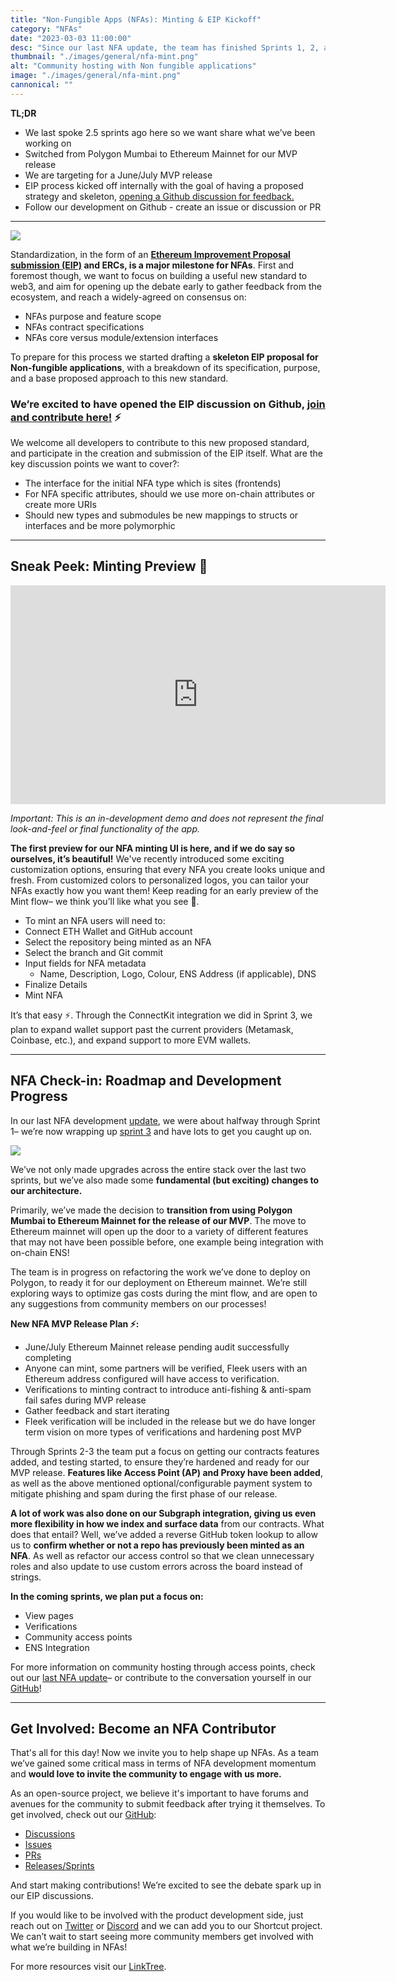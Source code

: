```yaml
---
title: "Non-Fungible Apps (NFAs): Minting & EIP Kickoff"
category: "NFAs"
date: "2023-03-03 11:00:00"
desc: "Since our last NFA update, the team has finished Sprints 1, 2, and 3, is laying the foundation for our EIP proposal, and sharing the first demo of our minting flow experience for NFAs."
thumbnail: "./images/general/nfa-mint.png"
alt: "Community hosting with Non fungible applications"
image: "./images/general/nfa-mint.png"
cannonical: ""
---
```


**TL;DR**

* We last spoke 2.5 sprints ago here so we want share what we’ve been working on
* Switched from Polygon Mumbai to Ethereum Mainnet for our MVP release
* We are targeting for a June/July MVP release
* EIP process kicked off internally with the goal of having a proposed strategy and skeleton, [opening a Github discussion for feedback.](https://github.com/fleekxyz/non-fungible-apps/discussions/158)
* Follow our development on Github - create an issue or discussion or PR

***

![](./images/general/nfa-eip-github.png)

Standardization, in the form of an **[Ethereum Improvement Proposal submission (EIP)](https://eips.ethereum.org/) and ERCs, is a major milestone for NFAs**. First and foremost though, we want to focus on building a useful new standard to web3, and aim for opening up the debate early to gather feedback from the ecosystem, and reach a widely-agreed on consensus on:

* NFAs purpose and feature scope
* NFAs contract specifications
* NFAs core versus module/extension interfaces

To prepare for this process we started drafting a **skeleton EIP proposal for Non-fungible applications**, with a breakdown of its specification, purpose, and a base proposed approach to this new standard.

### **We’re excited to have opened the EIP discussion on Github, [join and contribute here!](https://github.com/fleekxyz/non-fungible-apps/discussions/158)** ⚡

We welcome all developers to contribute to this new proposed standard, and participate in the creation and submission of the EIP itself. What are the key discussion points we want to cover?:

* The interface for the initial NFA type which is sites (frontends)
* For NFA specific attributes, should we use more on-chain attributes or create more URIs
* Should new types and submodules be new mappings to structs or interfaces and be more polymorphic

***

## Sneak Peek: Minting Preview 👀

<iframe width="600" height="350" src="https://www.youtube.com/embed/x7DqD27Xl7s?controls=0" title="YouTube video player" frameborder="0" allow="accelerometer; autoplay; clipboard-write; encrypted-media; gyroscope; picture-in-picture; web-share" allowfullscreen></iframe>

*Important: This is an in-development demo and does not represent the final look-and-feel or final functionality of the app.*

**The first preview for our NFA minting UI is here, and if we do say so ourselves, it’s beautiful!** We've recently introduced some exciting customization options, ensuring that every NFA you create looks unique and fresh. From customized colors to personalized logos, you can tailor your NFAs exactly how you want them! Keep reading for an early preview of the Mint flow– we think you’ll like what you see 👀.

* To mint an NFA users will need to: 
* Connect ETH Wallet and GitHub account
* Select the repository being minted as an NFA
* Select the branch and Git commit
* Input fields for NFA metadata 
  * Name, Description, Logo, Colour, ENS Address (if applicable), DNS
* Finalize Details
* Mint NFA

It’s that easy ⚡. Through the ConnectKit integration we did in Sprint 3, we plan to expand wallet support past the current providers (Metamask, Coinbase, etc.), and expand support to more EVM wallets.

***

## NFA Check-in: Roadmap and Development Progress

In our last NFA development [update](https://blog.fleek.xyz/post/nfa-community-hosting/), we were about halfway through Sprint 1– we’re now wrapping up [sprint 3](https://github.com/fleekxyz/non-fungible-apps/releases/tag/v0.0.3) and have lots to get you caught up on.

![](./images/general/roadmap-march.png)

We’ve not only made upgrades across the entire stack over the last two sprints, but we’ve also made some **fundamental (but exciting) changes to our architecture.**

Primarily, we’ve made the decision to **transition from using Polygon Mumbai to Ethereum Mainnet for the release of our MVP**. The move to Ethereum mainnet will open up the door to a variety of different features that may not have been possible before, one example being integration with on-chain ENS! 

The team is in progress on refactoring the work we’ve done to deploy on Polygon, to ready it for our deployment on Ethereum mainnet. We’re still exploring ways to optimize gas costs during the mint flow, and are open to any suggestions from community members on our processes!

**New NFA MVP Release Plan ⚡:**

* June/July Ethereum Mainnet release pending audit successfully completing
* Anyone can mint, some partners will be verified, Fleek users with an Ethereum address configured will have access to verification.
* Verifications to minting contract to introduce anti-fishing & anti-spam fail safes during MVP release
* Gather feedback and start iterating
* Fleek verification will be included in the release but we do have longer term vision on more types of verifications and hardening post MVP

Through Sprints 2-3 the team put a focus on getting our contracts features added, and testing started, to ensure they’re hardened and ready for our MVP release. **Features like Access Point (AP) and Proxy have been added**, as well as the above mentioned optional/configurable payment system to mitigate phishing and spam during the first phase of our release.  

**A lot of work was also done on our Subgraph integration, giving us even more flexibility in how we index and surface data** from our contracts. What does that entail? Well, we’ve added a reverse GitHub token lookup to allow us to **confirm whether or not a repo has previously been minted as an NFA**. As well as refactor our access control so that we clean unnecessary roles and also update to use custom errors across the board instead of strings.

**In the coming sprints, we plan put a focus on:**
* View pages 
* Verifications 
* Community access points
* ENS Integration

For more information on community hosting through access points, check out our [last NFA update](https://blog.fleek.co/posts/nfa-community-hosting)– or contribute to the conversation yourself in our [GitHub](https://github.com/fleekxyz/non-fungible-apps)!

***

## Get Involved: Become an NFA Contributor

That's all for this day! Now we invite you to help shape up NFAs. As a team we’ve gained some critical mass in terms of NFA development momentum and **would love to invite the community to engage with us more.**

As an open-source project, we believe it's important to have forums and avenues for the community to submit feedback after trying it themselves. To get involved, check out our [GitHub](https://github.com/fleekxyz/non-fungible-apps): 

* [Discussions](https://github.com/fleekxyz/non-fungible-apps/discussions)
* [Issues](https://github.com/fleekxyz/non-fungible-apps/issues)
* [PRs](https://github.com/fleekxyz/non-fungible-apps/pulls)
* [Releases/Sprints](https://github.com/fleekxyz/non-fungible-apps/releases/)

And start making contributions! We’re excited to see the debate spark up in our EIP discussions.

If you would like to be involved with the product development side, just reach out on [Twitter](https://twitter.com/fleekxyz) or [Discord](https://discord.gg/fleek) and we can add you to our Shortcut project. We can’t wait to start seeing more community members get involved with what we’re building in NFAs!

For more resources visit our [LinkTree](https://linktr.ee/fleek).